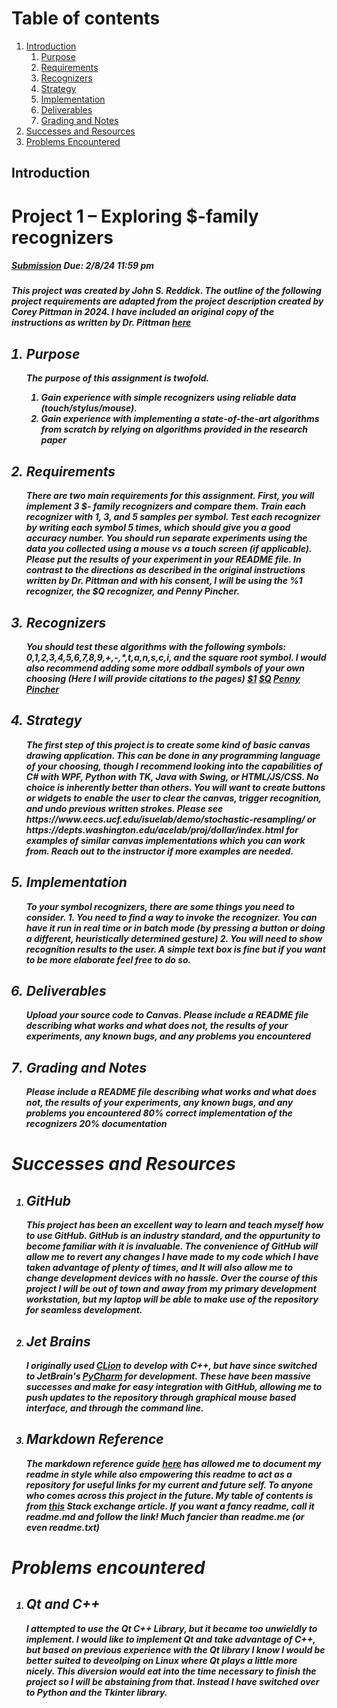 # Table of contents
1. [Introduction](#Introduction)
    1. [Purpose](#purpose)
    2. [Requirements](#requirements)
    3. [Recognizers](#recognizers)
    4. [Strategy](#strategy)
    5. [Implementation](#implementation)
    6. [Deliverables](#deliverables)
    7. [Grading and Notes](#grading-and-notes)    
2. [Successes and Resources](#successes-and-resources)
3. [Problems Encountered](#problems-encountered)

## Introduction
<h1>Project 1 – Exploring $-family recognizers</h1>
<h5><a href="https://canvas.unf.edu/courses/100860/assignments/1328145.com]">Submission</a> Due: 2/8/24 11:59 pm<h5/>  

This project was created by John S. Reddick. The outline of the following project requirements are adapted from the 
    project description created by Corey Pittman in 2024. I have included an original copy of the instructions as written by Dr. Pittman 
    <a href="https://github.com/John-S-Reddick/resume-reference/blob/main/CIS4930%20Novel%20User%20Interfaces/Project%201/SpecialTopicsProj1.pdf">here</a>

<ol>
 <a name="purpose"/> <h2><li> Purpose</h2>
            The purpose of this assignment is twofold.
             <ol>
                 <li>Gain experience with simple recognizers using reliable data (touch/stylus/mouse).</li>
                 <li>Gain experience with implementing a state-of-the-art algorithms from scratch by relying on algorithms provided in
            the research paper</li>
            </ol>
</li>
 <a name="requirements"/> <h2><li> Requirements</h2>
            There are two main requirements for this assignment. First, you will implement 3 $- family
            recognizers and compare them.        
            Train each recognizer with 1, 3, and 5 samples per symbol. Test each recognizer by writing each
            symbol 5 times, which should give you a good accuracy number. You should run separate
            experiments using the data you collected using a mouse vs a touch screen (if applicable). Please
            put the results of your experiment in your README file.
            In contrast to the directions as described in the original instructions written by Dr. Pittman and with his consent, I will
            be using the %1 recognizer, the $Q recognizer, and Penny Pincher.
</li>
<a name="recognizers"/> <h2><li> Recognizers</h2>        
            You should test these algorithms with the following symbols: 0,1,2,3,4,5,6,7,8,9,+,-,*,t,a,n,s,c,i,
            and the square root symbol. I would also recommend adding some more oddball symbols of
            your own choosing
            (Here I will provide citations to the pages)
            <a href="http://faculty.washington.edu/wobbrock/pubs/uist-07.01.pdf">$1</a>
            <b/>
            <a href="http://faculty.washington.edu/wobbrock/pubs/mobilehci-18.pdf">$Q</a>
            <b/>
            <a href="https://www.eecs.ucf.edu/isuelab/publications/pubs/gi2015_eugene.pdf">Penny Pincher</a>  
</li>          
<a name="strategy"/><h2><li> Strategy</h2>
            The first step of this project is to create some kind of basic canvas drawing application. This can
            be done in any programming language of your choosing, though I recommend looking into the
            capabilities of C# with WPF, Python with TK, Java with Swing, or HTML/JS/CSS. No choice is
            inherently better than others. You will want to create buttons or widgets to enable the user to
            clear the canvas, trigger recognition, and undo previous written strokes. Please see
            https://www.eecs.ucf.edu/isuelab/demo/stochastic-resampling/ or
            https://depts.washington.edu/acelab/proj/dollar/index.html for examples of similar canvas
            implementations which you can work from. Reach out to the instructor if more examples are
            needed.
</li>  
<a name="implementation"/><h2><li> Implementation</h2>
            To  your symbol recognizers, there are some things you need to consider.
            1. You need to find a way to invoke the recognizer. You can have it run in real time or in
            batch mode (by pressing a button or doing a different, heuristically determined gesture)            
            2. You will need to show recognition results to the user. A simple text box is fine but if you
            want to be more elaborate feel free to do so.
</li>
<a name="deliverables"/><h2><li> Deliverables</h2>
            Upload your source code to Canvas. Please include a README file describing what works and
            what does not, the results of your experiments, any known bugs, and any problems you
            encountered
</li>
<a name="grading-and-notes"/><h2><li> Grading and Notes</h2>
            Please include a README file describing what works and
            what does not, the results of your experiments, any known bugs, and any problems you
            encountered
            80% correct implementation of the recognizers
            20% documentation
</li>
</ol>
<a name="successes-and-resources"/>
<h1>Successes and Resources</h1>
<ol>
    <li> <h2>GitHub</h2>
        This project has been an excellent way to learn and teach myself how to use GitHub. GitHub is an industry standard, and the oppurtunity to become familiar with it is invaluable.
        The convenience of GitHub will allow me to revert any changes I have made to my code which I have taken advantage of plenty of times, and It will also allow me to change development devices with no hassle.
        Over the course of this project I will be out of town and away from my primary development workstation, but my laptop will be able to make use of the repository for seamless development.
    </li>
    <li> <h2>Jet Brains</h2>
        I originally used <a href="https://www.jetbrains.com/clion/download/#section=windows">CLion</a> to develop with C++, but have since switched to JetBrain's <a href="https://www.jetbrains.com/pycharm/download/">PyCharm</a> for development. These have been massive successes and make for easy integration with GitHub, allowing me to push updates to the repository through graphical mouse based interface, and through the command line.
    </li>
    <li> <h2>Markdown Reference</h2>
        The markdown reference guide <a href="https://www.markdownguide.org/basic-syntax/")>here</a> has allowed me to document my readme in style while also empowering this readme to act as a repository for useful links for my current and future self. To anyone who comes across this project in the future. My table of contents is from <a href="https://stackoverflow.com/questions/11948245/markdown-to-create-pages-and-table-of-contents#27953547")>this</a> Stack exchange article. If you want a fancy readme, call it readme.md and follow the link! Much fancier than readme.me (or even readme.txt)
    </li>
</ol>

<a name="problems-encountered"/>
<h1>Problems encountered</h1>
<ol>
    <li> <h2>Qt and C++</h2>
            I attempted to use the Qt C++ Library, but it became too unwieldly to implement.
            I would like to implement Qt and take advantage of C++, but based on previous experience 
            with the Qt library I know I would be better suited to deveolping on Linux where Qt plays a little more nicely.
            This diversion would eat into the time necessary to finish the project so I will be abstaining from that.
            Instead I have switched over to Python and the Tkinter library.
    </li>
</ol>

